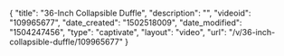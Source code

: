 {
    "title": "36-Inch Collapsible Duffle",
    "description": "",
    "videoid": "109965677",
    "date_created": "1502518009",
    "date_modified": "1504247456",
    "type": "captivate",
    "layout": "video",
    "url": "\/v\/36-inch-collapsible-duffle\/109965677"
}